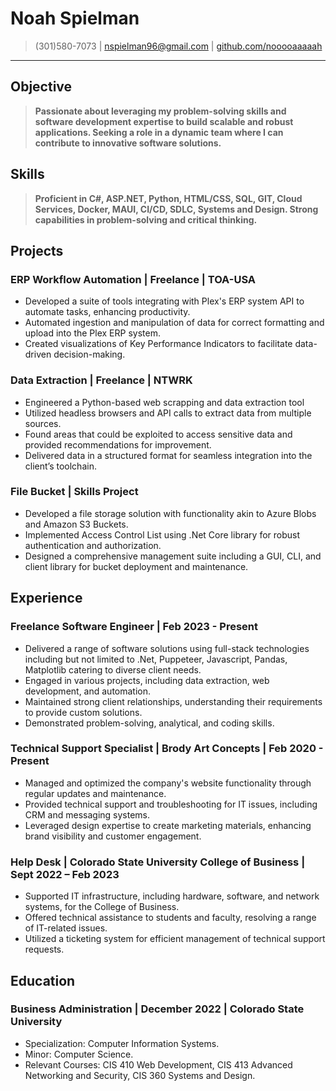 # Noah Spielman

> (301)580-7073 | [nspielman96@gmail.com](mailto:nspielman96@gmail.com) | [github.com/nooooaaaaah](http://github.com/nooooaaaaah)

---

## Objective

> **Passionate about leveraging my problem-solving skills and software development expertise to build scalable and robust applications. Seeking a role in a dynamic team where I can contribute to innovative software solutions.**

## Skills

> **Proficient in C#, ASP.NET, Python, HTML/CSS, SQL, GIT, Cloud Services, Docker, MAUI, CI/CD, SDLC, Systems and Design. Strong capabilities in problem-solving and critical thinking.**

## Projects

### ERP Workflow Automation | Freelance | TOA-USA

- Developed a suite of tools integrating with Plex's ERP system API to automate tasks, enhancing productivity.
- Automated ingestion and manipulation of data for correct formatting and upload into the Plex ERP system.
- Created visualizations of Key Performance Indicators to facilitate data-driven decision-making.

### Data Extraction | Freelance | NTWRK

- Engineered a Python-based web scrapping and data extraction tool
- Utilized headless browsers and API calls to extract data from multiple sources.
- Found areas that could be exploited to access sensitive data and provided recommendations for improvement.
- Delivered data in a structured format for seamless integration into the client’s toolchain.

### File Bucket | Skills Project

- Developed a file storage solution with functionality akin to Azure Blobs and Amazon S3 Buckets.
- Implemented Access Control List using .Net Core library for robust authentication and authorization.
- Designed a comprehensive management suite including a GUI, CLI, and client library for bucket deployment and maintenance.

## Experience

### Freelance Software Engineer | Feb 2023 - Present

- Delivered a range of software solutions using full-stack technologies including but not limited to .Net, Puppeteer, Javascript, Pandas, Matplotlib catering to diverse client needs.
- Engaged in various projects, including data extraction, web development, and automation.
- Maintained strong client relationships, understanding their requirements to provide custom solutions.
- Demonstrated problem-solving, analytical, and coding skills.

### Technical Support Specialist | Brody Art Concepts | Feb 2020 - Present

- Managed and optimized the company's website functionality through regular updates and maintenance.
- Provided technical support and troubleshooting for IT issues, including CRM and messaging systems.
- Leveraged design expertise to create marketing materials, enhancing brand visibility and customer engagement.

### Help Desk | Colorado State University College of Business | Sept 2022 – Feb 2023

- Supported IT infrastructure, including hardware, software, and network systems, for the College of Business.
- Offered technical assistance to students and faculty, resolving a range of IT-related issues.
- Utilized a ticketing system for efficient management of technical support requests.

## Education

### Business Administration | December 2022 | Colorado State University

- Specialization: Computer Information Systems.
- Minor: Computer Science.
- Relevant Courses: CIS 410 Web Development, CIS 413 Advanced Networking and Security, CIS 360 Systems and Design.
